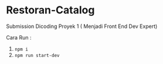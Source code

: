 # Restoran-Catalog
Submission Dicoding Proyek 1 ( Menjadi Front End Dev Expert)

Cara Run :
1. `npm i`
2. `npm run start-dev`
